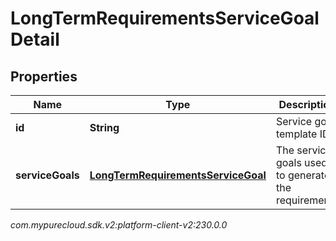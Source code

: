 # LongTermRequirementsServiceGoalDetail


## Properties

| Name | Type | Description | Notes |
| ------------ | ------------- | ------------- | ------------- |
| **id** | **String** | Service goal template ID |  |
| **serviceGoals** | [**LongTermRequirementsServiceGoal**](LongTermRequirementsServiceGoal) | The service goals used to generate the requirements  |  |




_com.mypurecloud.sdk.v2:platform-client-v2:230.0.0_
